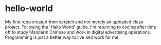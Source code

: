 # hello-world
My first repo created from scratch and not merely an uploaded class project.  Following the 'Hello World' guide.  I'm returning to coding after time off to study Mandarin Chinese and work in digital advertising operations.  Programming is just a better way to live and work for me.  
